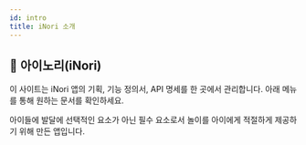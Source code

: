 ```yaml
---
id: intro
title: iNori 소개
---
```


## 📱 아이노리(iNori)

이 사이트는 iNori 앱의 기획, 기능 정의서, API 명세를 한 곳에서 관리합니다. 아래 메뉴를 통해 원하는 문서를 확인하세요.

아이들에 발달에 선택적인 요소가 아닌 필수 요소로서 놀이를 아이에게 적절하게 제공하기 위해 만든 앱입니다.
